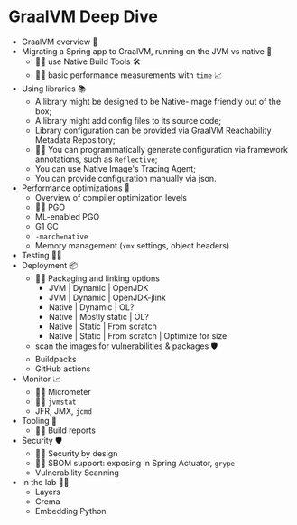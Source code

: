 # GraalVM Deep Dive

* GraalVM overview 🐰
* Migrating a Spring app to GraalVM, running on the JVM vs native 🤖
  * 👩‍💻 use Native Build Tools 🛠️
  * 👩‍💻 basic performance measurements with `time` 📈
* Using libraries 📚
  * A library might be designed to be Native-Image friendly out of the box;
  * A library might add config files to its source code;
  * Library configuration can be provided via GraalVM Reachability Metadata Repository;
  * 👩‍💻 You can programmatically generate configuration via framework annotations, such as `Reflective`;
  * You can use Native Image's Tracing Agent;
  * You can provide configuration manually via json.
* Performance optimizations 🚀
  * Overview of compiler optimization levels
  * 👩‍💻 PGO
  * ML-enabled PGO
  * G1 GC
  * `-march=native`
  * Memory management (`xmx` settings, object headers)
* Testing 👨‍🔬
* Deployment 📦
  * 👩‍💻 Packaging and linking options
    * JVM | Dynamic | OpenJDK
    * JVM | Dynamic | OpenJDK-jlink
    * Native | Dynamic | OL?
    * Native | Mostly static | OL?
    * Native | Static | From scratch 
    * Native | Static | From scratch | Optimize for size
  * scan the images for vulnerabilities & packages 🛡️
  * Buildpacks
  * GitHub actions
* Monitor 📈
  * 👩‍💻 Micrometer
  * 👩‍💻 `jvmstat`
  * JFR, JMX, `jcmd`
* Tooling 🔮
  * 👩‍💻 Build reports
* Security 🛡️
  * 👩‍💻 Security by design
  * 👩‍💻 SBOM support: exposing in Spring Actuator, `grype`
  * Vulnerability Scanning
* In the lab 👩‍🔬
  * Layers
  * Crema
  * Embedding Python
